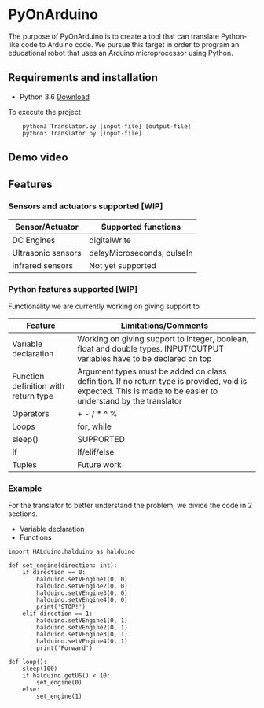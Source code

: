 # PyOnArduino
The purpose of PyOnArduino is to create a tool that can translate Python-like code to Arduino code. We 
pursue this target in order to program an educational robot that uses an Arduino microprocessor using 
Python.

## Requirements and installation
+ Python 3.6 [Download](https://www.python.org/downloads/)

To execute the project 
```
    python3 Translator.py [input-file] [output-file]
    python3 Translator.py [input-file]
```
## Demo video
## Features
### Sensors and actuators supported [WIP]
Sensor/Actuator | Supported functions
----------------|---------------------
DC Engines      | digitalWrite
Ultrasonic sensors | delayMicroseconds, pulseIn
Infrared sensors | Not yet supported
### Python features supported [WIP]
Functionality we are currently working on giving support to

Feature | Limitations/Comments
----------------|---------------------
Variable declaration      | Working on giving support to integer, boolean, float and double types. INPUT/OUTPUT variables have to be declared on top
Function definition with return type | Argument types must be added on class definition. If no return type is provided, void is expected. This is made to be easier to understand by the translator
Operators | + - / * ^ %
Loops | for, while
sleep() | SUPPORTED
If | If/elif/else
Tuples | Future work

### Example
For the translator to better understand the problem, we divide the code in 2 sections. 
+ Variable declaration
+ Functions
```
import HALduino.halduino as halduino

def set_engine(direction: int):
    if direction == 0:
        halduino.setVEngine1(0, 0)
        halduino.setVEngine2(0, 0)
        halduino.setVEngine3(0, 0)
        halduino.setVEngine4(0, 0)
        print('STOP!')
    elif direction == 1:
        halduino.setVEngine1(0, 1)
        halduino.setVEngine2(0, 1)
        halduino.setVEngine3(0, 1)
        halduino.setVEngine4(0, 1)
        print('Forward')

def loop():
    sleep(100)
    if halduino.getUS() < 10:
        set_engine(0)
    else:
        set_engine(1)
```
